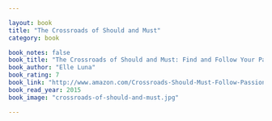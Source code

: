 ```yaml
---

layout: book
title: "The Crossroads of Should and Must"
category: book

book_notes: false
book_title: "The Crossroads of Should and Must: Find and Follow Your Passion"
book_author: "Elle Luna"
book_rating: 7
book_link: "http://www.amazon.com/Crossroads-Should-Must-Follow-Passion/dp/0761184880/"
book_read_year: 2015
book_image: "crossroads-of-should-and-must.jpg"

---
```

